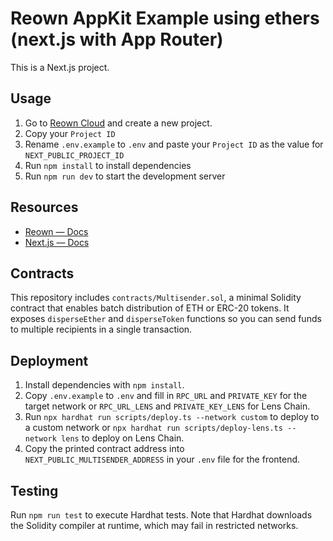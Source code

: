 # Reown AppKit Example using ethers (next.js with App Router)

This is a Next.js project.

## Usage

1. Go to [Reown Cloud](https://cloud.reown.com) and create a new project.
2. Copy your `Project ID`
3. Rename `.env.example` to `.env` and paste your `Project ID` as the value for `NEXT_PUBLIC_PROJECT_ID`
4. Run `npm install` to install dependencies
5. Run `npm run dev` to start the development server

## Resources

- [Reown — Docs](https://docs.reown.com)
- [Next.js — Docs](https://nextjs.org/docs)

## Contracts

This repository includes `contracts/Multisender.sol`, a minimal Solidity contract that enables batch distribution of ETH or ERC-20 tokens. It exposes `disperseEther` and `disperseToken` functions so you can send funds to multiple recipients in a single transaction.

## Deployment

1. Install dependencies with `npm install`.
2. Copy `.env.example` to `.env` and fill in `RPC_URL` and `PRIVATE_KEY` for the target network or `RPC_URL_LENS` and `PRIVATE_KEY_LENS` for Lens Chain.
3. Run `npx hardhat run scripts/deploy.ts --network custom` to deploy to a custom network or `npx hardhat run scripts/deploy-lens.ts --network lens` to deploy on Lens Chain.
4. Copy the printed contract address into `NEXT_PUBLIC_MULTISENDER_ADDRESS` in your `.env` file for the frontend.

## Testing

Run `npm run test` to execute Hardhat tests. Note that Hardhat downloads the Solidity compiler at runtime, which may fail in restricted networks.
